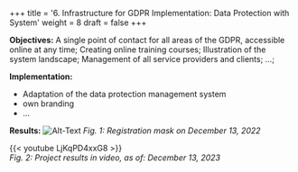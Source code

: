 +++
title = '6. Infrastructure for GDPR Implementation: Data Protection with System'
weight = 8
draft = false
+++


**Objectives:** A single point of contact for all areas of the GDPR, accessible online at any time; Creating online training courses; Illustration of the system landscape; Management of all service providers and clients; …;  

**Implementation:**
- Adaptation of the data protection management system
- own branding
- …  

**Results:**
![Alt-Text](/img/p6.1.jpg)
*Fig. 1: Registration mask on December 13, 2022*  


{{< youtube LjKqPD4xxG8 >}}  
*Fig. 2: Project results in video, as of: December 13, 2023*


 




